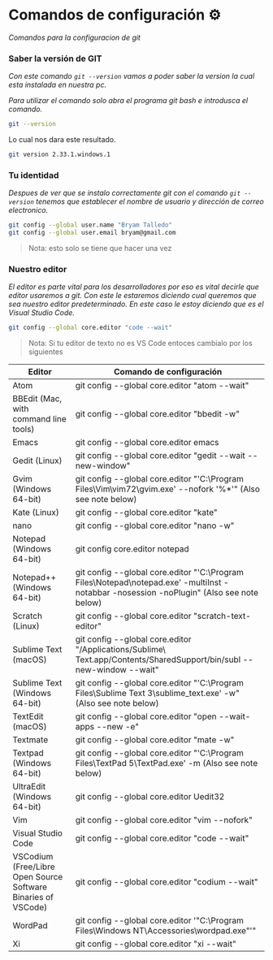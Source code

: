 # Comandos de configuración ⚙

_Comandos para la configuracion de git_

### Saber la versión de GIT

_Con este comando `git --version` vamos a poder saber la version la cual esta instalada en nuestra pc._

_Para utilizar el comando solo abra el programa git bash e introdusca el comando._

```bash
git --version
```

Lo cual nos dara este resultado.

```bash
git version 2.33.1.windows.1
```

### Tu identidad

_Despues de ver que se instalo correctamente git con el comando `git --version` tenemos que establecer el nombre de usuario y dirección de correo electronico._

```bash
git config --global user.name "Bryam Talledo"
git config --global user.email bryam@gmail.com
```

> Nota: esto solo se tiene que hacer una vez

### Nuestro editor

_El editor es parte vital para los desarrolladores por eso es vital decirle que editor usaremos a git._
_Con este le estaremos diciendo cual queremos que sea nuestro editor predeterminado. En este caso le estoy diciendo que es el Visual Studio Code._

```bash
git config --global core.editor "code --wait"
```

> Nota: Si tu editor de texto no es VS Code entoces cambialo por los siguientes

| Editor                                | Comando de configuración                                                                                                                 |
| ------------------------------------- | ---------------------------------------------------------------------------------------------------------------------------------------- |
| Atom                                  | git config --global core.editor "atom --wait"                                                                                            |
| BBEdit (Mac, with command line tools) | git config --global core.editor "bbedit -w"                                                                                              |
| Emacs                                 | git config --global core.editor emacs                                                                                                    |
| Gedit (Linux)                         | git config --global core.editor "gedit --wait --new-window"                                                                              |
| Gvim (Windows 64-bit)                 | git config --global core.editor "'C:\Program Files\Vim\vim72\gvim.exe' --nofork '%\*'" (Also see note below)                             |
| Kate (Linux)                          | git config --global core.editor "kate"                                                                                                   |
| nano                                  | git config --global core.editor "nano -w"                                                                                                |
| Notepad (Windows 64-bit)              | git config core.editor notepad                                                                                                           |
| Notepad++ (Windows 64-bit)            | git config --global core.editor "'C:\Program Files\Notepad\notepad.exe' -multiInst -notabbar -nosession -noPlugin" (Also see note below) |
| Scratch (Linux)                       | git config --global core.editor "scratch-text-editor"                                                                                    |
| Sublime Text (macOS)                  | git config --global core.editor "/Applications/Sublime\ Text.app/Contents/SharedSupport/bin/subl --new-window --wait"                    |
| Sublime Text (Windows 64-bit)         | git config --global core.editor "'C:\Program Files\Sublime Text 3\sublime_text.exe' -w" (Also see note below)                            |
| TextEdit (macOS)                      | git config --global core.editor "open --wait-apps --new -e"                                                                              |
| Textmate                              | git config --global core.editor "mate -w"                                                                                                |
| Textpad (Windows 64-bit)              | git config --global core.editor "'C:\Program Files\TextPad 5\TextPad.exe' -m (Also see note below)                                       |
| UltraEdit (Windows 64-bit)            | git config --global core.editor Uedit32                                                                                                  |
| Vim                                   | git config --global core.editor "vim --nofork"                                                                                           |
| Visual Studio Code                    | git config --global core.editor "code --wait"                                                                                            |
| VSCodium (Free/Libre Open Source Software Binaries of VSCode)                    | git config --global core.editor "codium --wait"
| WordPad             | git config --global core.editor '"C:\Program Files\Windows NT\Accessories\wordpad.exe"'"                                       |
| Xi             | git config --global core.editor "xi --wait"                                       |
